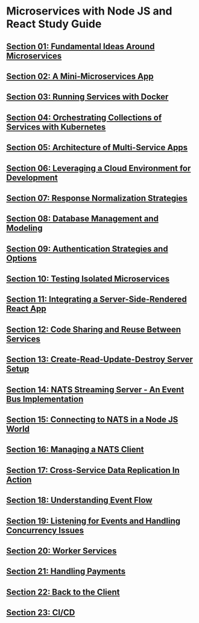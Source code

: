 # Microservices with Node JS and React Study Guide

## [**Section 01: Fundamental Ideas Around Microservices**](https://github.com/chesterheng/microservices-node-react/blob/master/section-01.md)

## [**Section 02: A Mini-Microservices App**](https://github.com/chesterheng/microservices-node-react/blob/master/section-02.md)

## [**Section 03: Running Services with Docker**](https://github.com/chesterheng/microservices-node-react/blob/master/section-03.md)

## [**Section 04: Orchestrating Collections of Services with Kubernetes**](https://github.com/chesterheng/microservices-node-react/blob/master/section-04.md)

## [**Section 05: Architecture of Multi-Service Apps**](https://github.com/chesterheng/microservices-node-react/blob/master/section-05.md)

## [**Section 06: Leveraging a Cloud Environment for Development**](https://github.com/chesterheng/microservices-node-react/blob/master/section-06.md)

## [**Section 07: Response Normalization Strategies**](https://github.com/chesterheng/microservices-node-react/blob/master/section-07.md)

## [**Section 08: Database Management and Modeling**](https://github.com/chesterheng/microservices-node-react/blob/master/section-08.md)

## [**Section 09: Authentication Strategies and Options**](https://github.com/chesterheng/microservices-node-react/blob/master/section-09.md)

## [**Section 10: Testing Isolated Microservices**](https://github.com/chesterheng/microservices-node-react/blob/master/section-10.md)

## [**Section 11: Integrating a Server-Side-Rendered React App**](https://github.com/chesterheng/microservices-node-react/blob/master/section-11.md)

## [**Section 12: Code Sharing and Reuse Between Services**](https://github.com/chesterheng/microservices-node-react/blob/master/section-12.md)

## [**Section 13: Create-Read-Update-Destroy Server Setup**](https://github.com/chesterheng/microservices-node-react/blob/master/section-13.md)

## [**Section 14: NATS Streaming Server - An Event Bus Implementation**](https://github.com/chesterheng/microservices-node-react/blob/master/section-14.md)

## [**Section 15: Connecting to NATS in a Node JS World**](https://github.com/chesterheng/microservices-node-react/blob/master/section-15.md)

## [**Section 16: Managing a NATS Client**](https://github.com/chesterheng/microservices-node-react/blob/master/section-16.md)

## [**Section 17: Cross-Service Data Replication In Action**](https://github.com/chesterheng/microservices-node-react/blob/master/section-17.md)

## [**Section 18: Understanding Event Flow**](https://github.com/chesterheng/microservices-node-react/blob/master/section-18.md)

## [**Section 19: Listening for Events and Handling Concurrency Issues**](https://github.com/chesterheng/microservices-node-react/blob/master/section-19.md)

## [**Section 20: Worker Services**](https://github.com/chesterheng/microservices-node-react/blob/master/section-20.md)

## [**Section 21: Handling Payments**](https://github.com/chesterheng/microservices-node-react/blob/master/section-21.md)

## [**Section 22: Back to the Client**](https://github.com/chesterheng/microservices-node-react/blob/master/section-22.md)

## [**Section 23: CI/CD**](https://github.com/chesterheng/microservices-node-react/blob/master/section-23.md)
